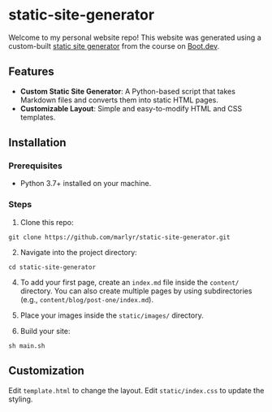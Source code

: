 # static-site-generator

Welcome to my personal website repo! This website was generated using a custom-built [static site generator](https://www.boot.dev/courses/build-static-site-generator-python) from the course on [Boot.dev](https://www.boot.dev).

## Features

- **Custom Static Site Generator**: A Python-based script that takes Markdown files and converts them into static HTML pages.
- **Customizable Layout**: Simple and easy-to-modify HTML and CSS templates.

## Installation

### Prerequisites

- Python 3.7+ installed on your machine.

### Steps

1. Clone this repo:
  
  ```
  git clone https://github.com/marlyr/static-site-generator.git
  ```

2. Navigate into the project directory:

  ```
  cd static-site-generator
  ```

4. To add your first page, create an `index.md` file inside the `content/` directory. You can also create multiple pages by using subdirectories (e.g., `content/blog/post-one/index.md`).

5. Place your images inside the `static/images/` directory.

6. Build your site:
  ```
  sh main.sh
  ```
## Customization
Edit `template.html` to change the layout.
Edit `static/index.css` to update the styling.
